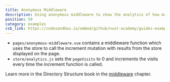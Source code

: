 ```yaml
---
title: Anonymous Middleware
description: Using anonymous middleware to show the analytics of how many times a user visits a page.
position: 59
category: examples
csb_link: https://codesandbox.io/embed/github/nuxt-academy/guides-examples/tree/master/04_directory_structure/09_middleware_anonymous
---
```


- `pages/anonymous-middleware.vue` contains a middleware function which uses the store to call the increment mutation with results from the store displayed on the page.
- `store/analytics.js` sets the `pageVisits` to 0 and increments the visits every time the increment function is called.

<base-alert type="next">

Learn more in the Directory Structure book in the [middleware](/guides/directory-structure/middleware#anonymous-middleware) chapter.

</base-alert>

<code-sandbox :src="csb_link"></code-sandbox>
